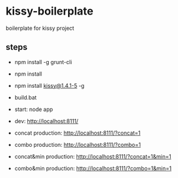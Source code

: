 kissy-boilerplate
=================

boilerplate for kissy project


steps
-------------------------------

- npm install -g grunt-cli
- npm install
- npm install kissy@1.4.1-5 -g

- build.bat

- start: node app
- dev: [http://localhost:8111/](http://localhost:8111/)
- concat production: [http://localhost:8111/?concat=1](http://localhost:8111/?concat=1)
- combo production: [http://localhost:8111/?combo=1](http://localhost:8111/?combo=1)
- concat&min production: [http://localhost:8111/?concat=1&min=1](http://localhost:8111/?concat=1&min=1)
- combo&min production: [http://localhost:8111/?combo=1&min=1](http://localhost:8111/?combo=1&min=1)